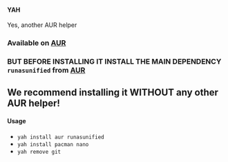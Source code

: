 #### YAH
Yes, another AUR helper
### Available on [AUR](https://aur.archlinux.org/packages/yah/)
### BUT BEFORE INSTALLING IT INSTALL THE MAIN DEPENDENCY ```runasunified``` from [AUR](https://aur.archlinux.org/packages/runasunified/)
## We recommend installing it WITHOUT any other AUR helper!

#### Usage
  * ```yah install aur runasunified```
  * ```yah install pacman nano```
  * ```yah remove git```
